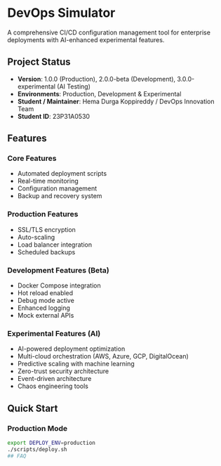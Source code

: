 # DevOps Simulator

A comprehensive CI/CD configuration management tool for enterprise deployments with AI-enhanced experimental features.

## Project Status
- **Version**: 1.0.0 (Production), 2.0.0-beta (Development), 3.0.0-experimental (AI Testing)
- **Environments**: Production, Development & Experimental
- **Student / Maintainer**: Hema Durga Koppireddy / DevOps Innovation Team
- **Student ID**: 23P31A0530

## Features

### Core Features
- Automated deployment scripts
- Real-time monitoring
- Configuration management
- Backup and recovery system

### Production Features
- SSL/TLS encryption
- Auto-scaling
- Load balancer integration
- Scheduled backups

### Development Features (Beta)
- Docker Compose integration
- Hot reload enabled
- Debug mode active
- Enhanced logging
- Mock external APIs

### Experimental Features (AI)
- AI-powered deployment optimization
- Multi-cloud orchestration (AWS, Azure, GCP, DigitalOcean)
- Predictive scaling with machine learning
- Zero-trust security architecture
- Event-driven architecture
- Chaos engineering tools

## Quick Start

### Production Mode
```bash
export DEPLOY_ENV=production
./scripts/deploy.sh
## FAQ
